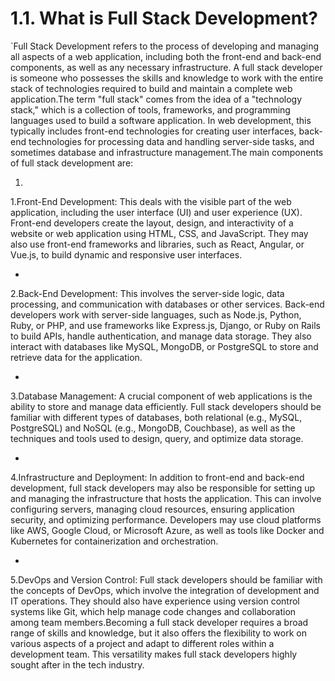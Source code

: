 # 1.1. What is Full Stack Development?

\`Full Stack Development refers to the process of developing and managing all aspects of a web application, including both the front-end and back-end components, as well as any necessary infrastructure. A full stack developer is someone who possesses the skills and knowledge to work with the entire stack of technologies required to build and maintain a complete web application.The term "full stack" comes from the idea of a "technology stack," which is a collection of tools, frameworks, and programming languages used to build a software application. In web development, this typically includes front-end technologies for creating user interfaces, back-end technologies for processing data and handling server-side tasks, and sometimes database and infrastructure management.The main components of full stack development are:

1.

1.Front-End Development: This deals with the visible part of the web application, including the user interface (UI) and user experience (UX). Front-end developers create the layout, design, and interactivity of a website or web application using HTML, CSS, and JavaScript. They may also use front-end frameworks and libraries, such as React, Angular, or Vue.js, to build dynamic and responsive user interfaces.

*

2.Back-End Development: This involves the server-side logic, data processing, and communication with databases or other services. Back-end developers work with server-side languages, such as Node.js, Python, Ruby, or PHP, and use frameworks like Express.js, Django, or Ruby on Rails to build APIs, handle authentication, and manage data storage. They also interact with databases like MySQL, MongoDB, or PostgreSQL to store and retrieve data for the application.

*

3.Database Management: A crucial component of web applications is the ability to store and manage data efficiently. Full stack developers should be familiar with different types of databases, both relational (e.g., MySQL, PostgreSQL) and NoSQL (e.g., MongoDB, Couchbase), as well as the techniques and tools used to design, query, and optimize data storage.

*

4.Infrastructure and Deployment: In addition to front-end and back-end development, full stack developers may also be responsible for setting up and managing the infrastructure that hosts the application. This can involve configuring servers, managing cloud resources, ensuring application security, and optimizing performance. Developers may use cloud platforms like AWS, Google Cloud, or Microsoft Azure, as well as tools like Docker and Kubernetes for containerization and orchestration.

*

5.DevOps and Version Control: Full stack developers should be familiar with the concepts of DevOps, which involve the integration of development and IT operations. They should also have experience using version control systems like Git, which help manage code changes and collaboration among team members.Becoming a full stack developer requires a broad range of skills and knowledge, but it also offers the flexibility to work on various aspects of a project and adapt to different roles within a development team. This versatility makes full stack developers highly sought after in the tech industry.
